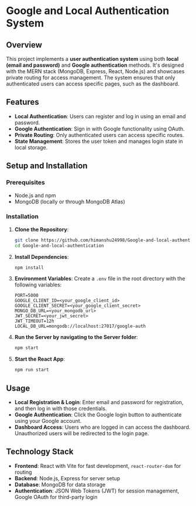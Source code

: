 # Google and Local Authentication System

## Overview
This project implements a **user authentication system** using both **local (email and password)** and **Google authentication** methods. It's designed with the MERN stack (MongoDB, Express, React, Node.js) and showcases private routing for access management. The system ensures that only authenticated users can access specific pages, such as the dashboard.


## Features
- **Local Authentication**: Users can register and log in using an email and password.
- **Google Authentication**: Sign in with Google functionality using OAuth.
- **Private Routing**: Only authenticated users can access specific routes.
- **State Management**: Stores the user token and manages login state in local storage.

## Setup and Installation
### Prerequisites
- Node.js and npm
- MongoDB (locally or through MongoDB Atlas)

### Installation
1. **Clone the Repository**:
    ```bash
    git clone https://github.com/himanshu24998/Google-and-local-authentication.git
    cd Google-and-local-authentication
    ```

2. **Install Dependencies**:
    ```bash
    npm install
    ```

3. **Environment Variables**: Create a `.env` file in the root directory with the following variables:
    ```plaintext
    PORT=5000
    GOOGLE_CLIENT_ID=<your_google_client_id>
    GOOGLE_CLIENT_SECRET=<your_google_client_secret>
    MONGO_DB_URL=<your_mongodb_url>
    JWT_SECRET=<your_jwt_secret>
    JWT_TIMEOUT=12h
    LOCAL_DB_URL=mongodb://localhost:27017/google-auth
    ```

4. **Run the Server by navigating to the Server folder**:
    ```bash
    npm start
    ```

5. **Start the React App**:
    ```bash
    npm run start
    ```

## Usage
- **Local Registration & Login**: Enter email and password for registration, and then log in with those credentials.
- **Google Authentication**: Click the Google login button to authenticate using your Google account.
- **Dashboard Access**: Users who are logged in can access the dashboard. Unauthorized users will be redirected to the login page.

## Technology Stack
- **Frontend**: React with Vite for fast development, `react-router-dom` for routing
- **Backend**: Node.js, Express for server setup
- **Database**: MongoDB for data storage
- **Authentication**: JSON Web Tokens (JWT) for session management, Google OAuth for third-party login
